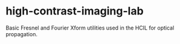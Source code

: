 # high-contrast-imaging-lab
Basic Fresnel and Fourier Xform utilities used in the HCIL for optical propagation.
